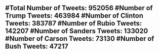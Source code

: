 #Total Number of Tweets: 952056 
#Number of Trump Tweets: 463984
#Number of Clinton Tweets: 383787
#Number of Rubio Tweets: 142207
#Number of Sanders Tweets: 133020
#Number of Carson Tweets: 73130
#Number of Bush Tweets: 47217
---
